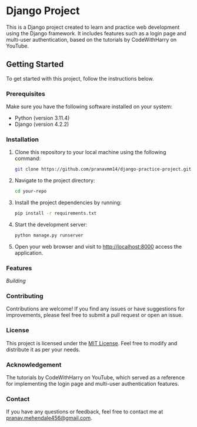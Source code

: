 # Django Project

This is a Django project created to learn and practice web development using the Django framework. It includes features such as a login page and multi-user authentication, based on the tutorials by CodeWithHarry on YouTube.

## Getting Started

To get started with this project, follow the instructions below.

### Prerequisites

Make sure you have the following software installed on your system:

- Python (version 3.11.4)
- Django (version 4.2.2)

### Installation

1. Clone this repository to your local machine using the following command:
   ```bash
   git clone https://github.com/pranavmm14/django-practice-project.git

2. Navigate to the project directory:
   ```bash
   cd your-repo

3. Install the project dependencies by running:
   ```bash
   pip install -r requirements.txt
   
4. Start the development server:
   ```bash
   python manage.py runserver

5. Open your web browser and visit to [http://localhost:8000](http://localhost:8000) access the application.

### Features

_Building_

### Contributing

Contributions are welcome! If you find any issues or have suggestions for improvements, please feel free to submit a pull request or open an issue.

### License

This project is licensed under the [MIT License](https://opensource.org/license/mit/). Feel free to modify and distribute it as per your needs.

### Acknowledgement

The tutorials by CodeWithHarry on YouTube, which served as a reference for implementing the login page and multi-user authentication features.

### Contact
If you have any questions or feedback, feel free to contact me at [pranav.mehendale456@gmail.com](mailTo:pranav.mehendale456@gmail.com).
